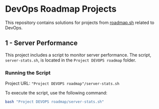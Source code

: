 # DevOps Roadmap Projects  

This repository contains solutions for projects from [roadmap.sh](https://roadmap.sh) related to DevOps.  

## 1 - Server Performance  

This project includes a script to monitor server performance. The script, `server-stats.sh`, is located in the `Project DEVOPS roadmap` folder.  

### Running the Script  

Project URL: ```"Project DEVOPS roadmap"/server-stats.sh```

To execute the script, use the following command:  

```sh
bash "Project DEVOPS roadmap/server-stats.sh"
```